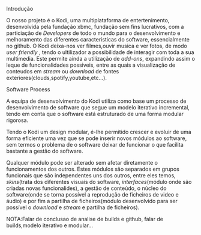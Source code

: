 Introdução

O nosso projeto é o Kodi, uma multiplataforma de entertenimento, desenvolvida pela fundação xbmc, fundação sem fins lucrativos, com a particiação de *Developers* de todo o mundo para o desenvolvimento e melhoramento das diferentes caracteristicas do software, essencialmente no github.
O Kodi deixa-nos ver filmes,ouvir musica e ver fotos, de modo *user friendly* , tendo o ultilizador a possibilidade de interagir com toda a sua multimedia.
Este permite  ainda a utilização de *add-ons*, expandindo assim o leque de funcionalidades possiveis, entre as quais a visualização de conteudos em *stream* ou *download* de fontes exteriores(clouds,spotify,youtube,etc...).

Software Process

A equipa de desenvolvimento do Kodi utiliza como base um processo de desenvolvimento de software que segue um modelo iterativo incremental, tendo em conta que o software está estruturado de uma forma modular rigorosa. 



Tendo o Kodi um design modular, é-lhe permitido crescer e evoluir de uma forma eficiente uma vez que se pode inserir novos módulos ao software, sem termos o problema de o software deixar de funcionar o que facilita bastante a gestão do software.

Qualquer módulo pode ser alterado sem afetar diretamente o funcionamentos dos outros. Estes módulos são separados em grupos funcionais que são independentes uns dos outros, entre eles temos, *skins*(trata dos diferentes visuais do software, *interfaces*(módulo onde são criadas novas funcionalides), a gestão de conteúdo, o núcleo do software(onde se torna possível a reprodução de ficheiros de video e áudio) e por fim a partilha de ficheiros(módulo desenvolvido para ser possível o *download* e *stream* e partilha de ficheiros). 






NOTA:Falar de conclusao de analise de builds e github, falar de builds,modelo iterativo e modular...
